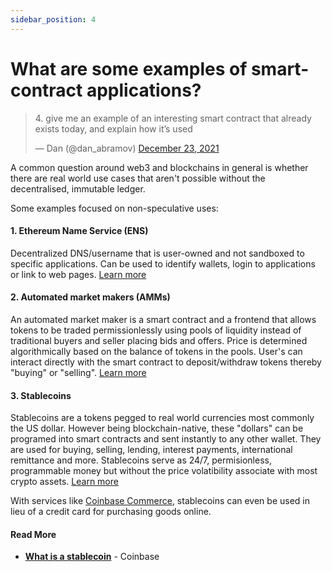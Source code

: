 ```yaml
---
sidebar_position: 4
---
```


# What are some examples of smart-contract applications?

<blockquote class="twitter-tweet"><p lang="en" dir="ltr">4. give me an example of an interesting smart contract that already exists today, and explain how it’s used</p>&mdash; Dan (@dan_abramov) <a href="https://twitter.com/dan_abramov/status/1474053759001059330?ref_src=twsrc%5Etfw">December 23, 2021</a></blockquote> <script async src="https://platform.twitter.com/widgets.js" charset="utf-8"></script>

A common question around web3 and blockchains in general is whether there are real world use cases that aren't possible without the decentralised, immutable ledger.

Some examples focused on non-speculative uses:

#### 1. Ethereum Name Service (ENS)

Decentralized DNS/username that is user-owned and not sandboxed to specific applications. Can be used to identify wallets, login to applications or link to web pages. [Learn more](https://ens.domains/)

#### 2. Automated market makers (AMMs)

An automated market maker is a smart contract and a frontend that allows tokens to be traded permissionlessly using pools of liquidity instead of traditional buyers and seller placing bids and offers. Price is determined algorithmically based on the balance of tokens in the pools. User's can interact directly with the smart contract to deposit/withdraw tokens thereby "buying" or "selling". [Learn more](https://www.gemini.com/cryptopedia/amm-what-are-automated-market-makers)

#### 3. Stablecoins

Stablecoins are a tokens pegged to real world currencies most commonly the US dollar. However being blockchain-native, these "dollars" can be programed into smart contracts and sent instantly to any other wallet. They are used for buying, selling, lending, interest payments, international remittance and more. Stablecoins serve as 24/7, permisionless, programmable money but without the price volatibility associate with most crypto assets. [Learn more](https://www.gemini.com/cryptopedia/amm-what-are-automated-market-makers)

With services like [Coinbase Commerce](https://commerce.coinbase.com/), stablecoins can even be used in lieu of a credit card for purchasing goods online.

#### Read More

- **[What is a stablecoin](https://www.coinbase.com/learn/crypto-basics/what-is-a-stablecoin)** - Coinbase
